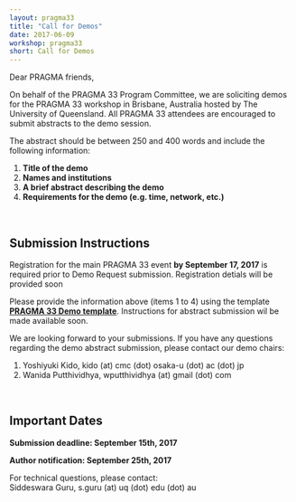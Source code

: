 ```yaml
---
layout: pragma33
title: "Call for Demos"
date: 2017-06-09
workshop: pragma33
short: Call for Demos
---
```


Dear PRAGMA friends,

On behalf of the PRAGMA 33 Program Committee, we are soliciting demos for the
PRAGMA 33 workshop in Brisbane, Australia hosted by The University of Queensland.
All PRAGMA 33 attendees are encouraged to submit abstracts to the demo
session.
 
The abstract should be between 250 and 400 words and include the following
information: 

 1. **Title of the demo** 
 2. **Names and institutions** 
 3. **A brief abstract describing the demo** 
 4. **Requirements for the demo (e.g. time, network, etc.)**

<br>

## Submission Instructions
Registration for the main PRAGMA 33 event **by September 17, 2017** is required prior to Demo Request submission. Registration detials will be provided soon 
<br />

Please provide the information above (items 1 to 4) using the template **[PRAGMA 33 Demo template](https://drive.google.com/open?id=0B0FUjpQKIKsTNm5kZUl0TXdTck0)**. Instructions for abstract submission wil be made available soon.  

We are looking forward to your submissions. If you have any questions
regarding the demo abstract submission, please contact our demo chairs:

1. Yoshiyuki Kido, kido (at) cmc (dot) osaka-u (dot) ac (dot) jp
2. Wanida Putthividhya, wputthividhya (at) gmail (dot) com
<br>


## Important Dates

**Submission deadline: September 15th, 2017** 

**Author notification: September 25th, 2017**

For technical questions, please contact:
<br>
Siddeswara Guru, s.guru (at) uq (dot) edu (dot) au

